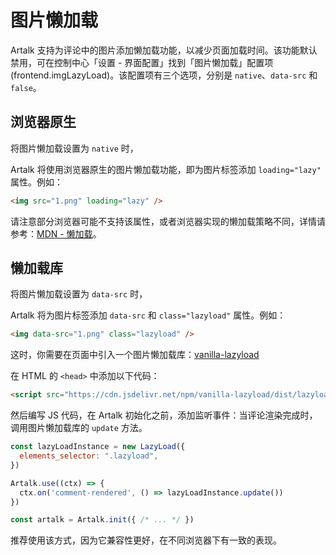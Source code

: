 # 图片懒加载

Artalk 支持为评论中的图片添加懒加载功能，以减少页面加载时间。该功能默认禁用，可在控制中心「设置 - 界面配置」找到「图片懒加载」配置项 (frontend.imgLazyLoad)。该配置项有三个选项，分别是 `native`、`data-src` 和 `false`。

## 浏览器原生

将图片懒加载设置为 `native` 时，

Artalk 将使用浏览器原生的图片懒加载功能，即为图片标签添加 `loading="lazy"` 属性。例如：

```html
<img src="1.png" loading="lazy" />
```

请注意部分浏览器可能不支持该属性，或者浏览器实现的懒加载策略不同，详情请参考：[MDN - 懒加载](https://developer.mozilla.org/zh-CN/docs/Web/Performance/Lazy_loading)。

## 懒加载库

将图片懒加载设置为 `data-src` 时，

Artalk 将为图片标签添加 `data-src` 和 `class="lazyload"` 属性。例如：

```html
<img data-src="1.png" class="lazyload" />
```

这时，你需要在页面中引入一个图片懒加载库：[vanilla-lazyload](https://github.com/verlok/vanilla-lazyload)

在 HTML 的 `<head>` 中添加以下代码：

```html
<script src="https://cdn.jsdelivr.net/npm/vanilla-lazyload/dist/lazyload.min.js"></script>
```

然后编写 JS 代码，在 Artalk 初始化之前，添加监听事件：当评论渲染完成时，调用图片懒加载库的 `update` 方法。

```js
const lazyLoadInstance = new LazyLoad({
  elements_selector: ".lazyload",
})

Artalk.use((ctx) => {
  ctx.on('comment-rendered', () => lazyLoadInstance.update())
})

const artalk = Artalk.init({ /* ... */ })
```

推荐使用该方式，因为它兼容性更好，在不同浏览器下有一致的表现。


